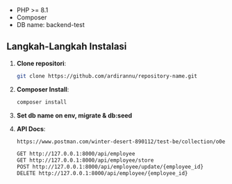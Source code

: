 - PHP >= 8.1
- Composer
- DB name: backend-test

## Langkah-Langkah Instalasi

1. **Clone repositori**:
   ```bash
   git clone https://github.com/ardirannu/repository-name.git
   
2. **Composer Install**:
   ```bash
   composer install

3. **Set db name on env, migrate & db:seed**

2. **API Docs**:
   ```bash
   https://www.postman.com/winter-desert-890112/test-be/collection/o0esfrd/be-test
   
   GET http://127.0.0.1:8000/api/employee
   GET http://127.0.0.1:8000/api/employee/store
   POST http://127.0.0.1:8000/api/employee/update/{employee_id}
   DELETE http://127.0.0.1:8000/api/employee/{employee_id}
